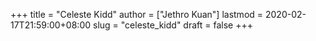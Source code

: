 +++
title = "Celeste Kidd"
author = ["Jethro Kuan"]
lastmod = 2020-02-17T21:59:00+08:00
slug = "celeste_kidd"
draft = false
+++
